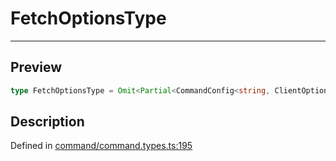 
      
# FetchOptionsType

<div class="api-docs__separator" data-reactroot="">

---

</div><div class="api-docs__section">

## Preview

</div><div class="api-docs__preview type single">

```ts
type FetchOptionsType = Omit<Partial<CommandConfig<string, ClientOptions>>, endpoint | method>;
```

</div><div class="api-docs__section">

## Description

</div><div class="api-docs__description"><span class="api-docs__do-not-parse">



</span></div><div class="api-docs__definition">

Defined in [command/command.types.ts:195](https://github.com/BetterTyped/hyper-fetch/blob/1a97772c/packages/core/src/command/command.types.ts#L195)

</div>